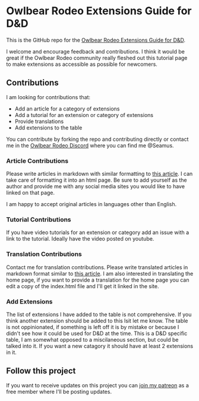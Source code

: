 # Owlbear Rodeo Extensions Guide for D&D

This is the GitHub repo for the [Owlbear Rodeo Extensions Guide for D&D](https://obr-extensions-guide.onrender.com). 

I welcome and encourage feedback and contributions. I think it would be great if the Owlbear Rodeo community really fleshed out this tutorial page to make extensions as accessible as possible for newcomers.

## Contributions

I am looking for contributions that:

* Add an article for a category of extensions
* Add a tutorial for an extension or category of extensions
* Provide translations
* Add extensions to the table

You can contribute by forking the repo and contributing directly or contact me in the [Owlbear Rodeo Discord](https://discord.gg/ARf8RTTUKQ) where you can find me @Seamus.

### Article Contributions

Please write articles in markdown with similar formatting to [this article](https://github.com/SeamusFinlayson/OBR-Extensions-Guide/blob/main/DiceReview.md?plain=1). I can take care of formatting it into an html page. Be sure to add yourself as the author and provide me with any social media sites you would like to have linked on that page.

I am happy to accept original articles in languages other than English.

### Tutorial Contributions

If you have video tutorials for an extension or category add an issue with a link to the tutorial. Ideally have the video posted on youtube.

### Translation Contributions

Contact me for translation contributions. Please write translated articles in markdown format similar to [this article](https://github.com/SeamusFinlayson/OBR-Extensions-Guide/blob/main/DiceReview.md?plain=1). I am also interested in translating the home page, if you want to provide a translation for the home page you can edit a copy of the index.html file and I'll get it linked in the site.

### Add Extensions

The list of extensions I have added to the table is not comprehensive. If you think another extension should be added to this lsit let me know. The table is not oppinionated, if something is left off it is by mistake or because I didn't see how it could be used for D&D at the time. This is a D&D specific table, I am somewhat opposed to a miscilaneous section, but could be talked into it. If you want a new catagory it should have at least 2 extensions in it.

## Follow this project

If you want to receive updates on this project you can [join my patreon](https://www.patreon.com/SeamusFinlayson) as a free member where I'll be posting updates.
